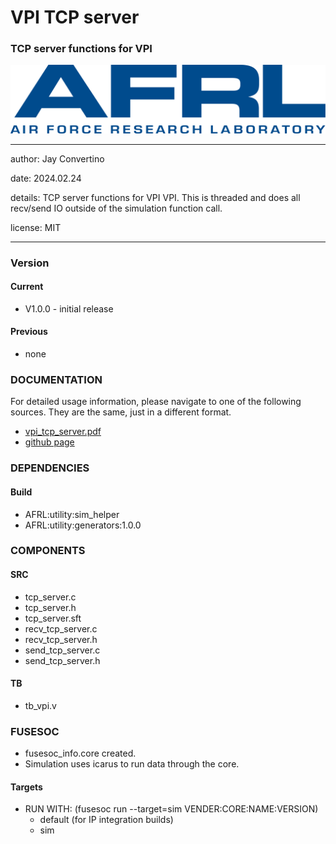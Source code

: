 # VPI TCP server
### TCP server functions for VPI


![image](docs/manual/img/AFRL.png)


---

   author: Jay Convertino   
   
   date: 2024.02.24
   
   details: TCP server functions for VPI VPI. This is threaded and does all recv/send IO outside of the simulation function call.
   
   license: MIT   
   
---

### Version
#### Current
  - V1.0.0 - initial release

#### Previous
  - none

### DOCUMENTATION
  For detailed usage information, please navigate to one of the following sources. They are the same, just in a different format.

  - [vpi_tcp_server.pdf](docs/manual/vpi_tcp_server.pdf)
  - [github page](https://johnathan-convertino-afrl.github.io/vpi_tcp_server/)

### DEPENDENCIES
#### Build
  - AFRL:utility:sim_helper
  - AFRL:utility:generators:1.0.0

### COMPONENTS
#### SRC

* tcp_server.c
* tcp_server.h
* tcp_server.sft
* recv_tcp_server.c
* recv_tcp_server.h
* send_tcp_server.c
* send_tcp_server.h
  
#### TB

* tb_vpi.v

### FUSESOC

* fusesoc_info.core created.
* Simulation uses icarus to run data through the core.

#### Targets

* RUN WITH: (fusesoc run --target=sim VENDER:CORE:NAME:VERSION)
  - default (for IP integration builds)
  - sim
